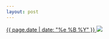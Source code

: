 ```yaml
---
layout: post
---
```


<p>
  <a href="/109">
    <time>{{ page.date | date: "%e %B %Y" }}</time>
    <img src="https://s3.amazonaws.com/life.aaronjgreenberg.com/109.jpg">
  </a>
  
</p>

